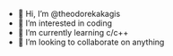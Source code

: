 - 👋 Hi, I’m @theodorekakagis
- 👀 I’m interested in coding
- 🌱 I’m currently learning c/c++
- 💞️ I’m looking to collaborate on anything
